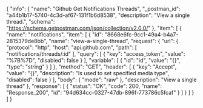 {
  "info": {
    "name": "Github Get Notifications Threads",
    "_postman_id": "a44b1b17-5740-4c3d-af67-131f1b6d8538",
    "description": "View a single thread.",
    "schema": "https://schema.getpostman.com/json/collection/v2.0.0/"
  },
  "item": [
    {
      "name": "notifications",
      "item": [
        {
          "id": "8668e6fc-9cc1-49a4-b4a7-2815379de8bb",
          "name": "view-a-single-thread",
          "request": {
            "url": {
              "protocol": "http",
              "host": "api.github.com",
              "path": [
                "notifications/threads/:id"
              ],
              "query": [
                {
                  "key": "access_token",
                  "value": "%7B%7D",
                  "disabled": false
                }
              ],
              "variable": [
                {
                  "id": "id",
                  "value": "{}",
                  "type": "string"
                }
              ]
            },
            "method": "GET",
            "header": [
              {
                "key": "Accept",
                "value": "{}",
                "description": "Is used to set specified media type",
                "disabled": false
              }
            ],
            "body": {
              "mode": "raw"
            },
            "description": "View a single thread"
          },
          "response": [
            {
              "status": "OK",
              "code": 200,
              "name": "Response_200",
              "id": "94d634cc-0327-47db-896f-773786c5fcaf"
            }
          ]
        }
      ]
    }
  ]
}